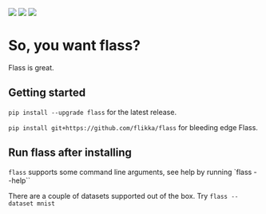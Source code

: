 ![](https://github.com/flikka/flass/workflows/Flass%20CI/badge.svg)
![](https://github.com/flikka/flass/workflows/Flass%20PyPI/badge.svg)
![](https://github.com/flikka/flass/workflows/Dockerhub/badge.svg)

# So, you want flass?

Flass is great.

## Getting started

`pip install --upgrade flass` for the latest release.

`pip install git+https://github.com/flikka/flass` for bleeding edge Flass.

## Run flass after installing

`flass` supports some command line arguments, see help by running `flass --help``

There are a couple of datasets supported out of the box. Try `flass --dataset mnist`
